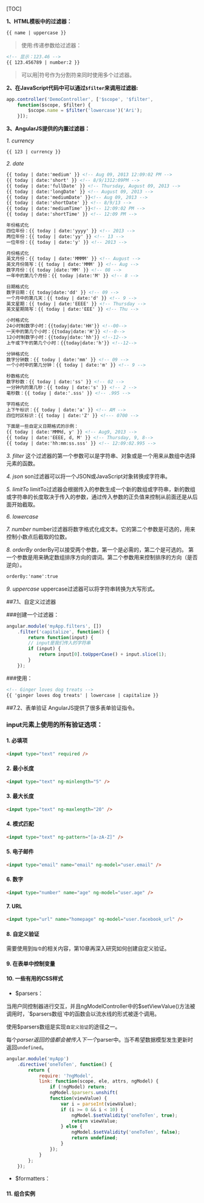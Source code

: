 [TOC]

**1、HTML模板中的过滤器：**
```html
{{ name | uppercase }}
```

> 使用:传递参数给过滤器：

```html
<!-- 显示：123.46 -->
{{ 123.456789 | number:2 }}
```

> 可以用|符号作为分割符来同时使用多个过滤器。

**2、在JavaScript代码中可以通过`$filter`来调用过滤器:**
```javascript
app.controller('DemoController', ['$scope', '$filter',
	function($scope, $filter) {
		$scope.name = $filter('lowercase')('Ari');
	}]);
```

**3、AngularJS提供的内置过滤器：**

*1. currency*
```html
{{ 123 | currency }}
```

*2. date*
```html
{{ today | date:'medium' }} <!-- Aug 09, 2013 12:09:02 PM -->
{{ today | date:'short' }} <!-- 8/9/1312:09PM -->
{{ today | date:'fullDate' }} <!-- Thursday, August 09, 2013 -->
{{ today | date:'longDate' }} <!-- August 09, 2013 -->
{{ today | date:'mediumDate' }}<!-- Aug 09, 2013 -->
{{ today | date:'shortDate' }} <!-- 8/9/13 -->
{{ today | date:'mediumTime' }}<!-- 12:09:02 PM -->
{{ today | date:'shortTime' }} <!-- 12:09 PM -->

年份格式化
四位年份：{{ today | date:'yyyy' }} <!-- 2013 -->
两位年份：{{ today | date:'yy' }} <!-- 13 -->
一位年份：{{ today | date:'y' }} <!-- 2013 -->

月份格式化
英文月份：{{ today | date:'MMMM' }} <!-- August -->
英文月份简写：{{ today | date:'MMM' }} <!-- Aug -->
数字月份：{{ today |date:'MM' }} <!-- 08 -->
一年中的第几个月份：{{ today |date:'M' }} <!-- 8 -->

日期格式化
数字日期：{{ today|date:'dd' }} <!-- 09 -->
一个月中的第几天：{{ today | date:'d' }} <!-- 9 -->
英文星期：{{ today | date:'EEEE' }} <!-- Thursday -->
英文星期简写：{{ today | date:'EEE' }} <!-- Thu -->

小时格式化
24小时制数字小时：{{today|date:'HH'}} <!--00-->
一天中的第几个小时：{{today|date:'H'}} <!--0-->
12小时制数字小时：{{today|date:'hh'}} <!--12-->
上午或下午的第几个小时：{{today|date:'h'}} <!--12-->

分钟格式化
数字分钟数：{{ today | date:'mm' }} <!-- 09 -->
一个小时中的第几分钟：{{ today | date:'m' }} <!-- 9 -->

秒数格式化
数字秒数：{{ today | date:'ss' }} <!-- 02 -->
一分钟内的第几秒：{{ today | date:'s' }} <!-- 2 -->
毫秒数：{{ today | date:'.sss' }} <!-- .995 -->

字符格式化
上下午标识：{{ today | date:'a' }} <!-- AM -->
四位时区标识：{{ today | date:'Z' }} <!--- 0700 -->

下面是一些自定义日期格式的示例：
{{ today | date:'MMMd, y' }} <!-- Aug9, 2013 -->
{{ today | date:'EEEE, d, M' }} <!-- Thursday, 9, 8-->
{{ today | date:'hh:mm:ss.sss' }} <!-- 12:09:02.995 -->
```

*3. filter*
这个过滤器的第一个参数可以是字符串、对象或是一个用来从数组中选择元素的函数。

*4. json*
son过滤器可以将一个JSON或JavaScript对象转换成字符串。

*5. limitTo*
limitTo过滤器会根据传入的参数生成一个新的数组或字符串，新的数组或字符串的长度取决于传入的参数，通过传入参数的正负值来控制从前面还是从后面开始截取。

*6. lowercase*

*7. number*
number过滤器将数字格式化成文本。它的第二个参数是可选的，用来控制小数点后截取的位数。

*8. orderBy*
orderBy可以接受两个参数，第一个是必需的，第二个是可选的。
第一个参数是用来确定数组排序方向的谓词。第二个参数用来控制排序的方向（是否逆向）。
```html
orderBy:'name':true
```

*9. uppercase*
uppercase过滤器可以将字符串转换为大写形式。

##7.1、自定义过滤器

###创建一个过滤器：
```javascript
angular.module('myApp.filters', [])
	.filter('capitalize', function() {
		return function(input) {
		// input是我们传入的字符串
		if (input) {
			return input[0].toUpperCase() + input.slice(1);
		}
	});
```

###使用：
```xml
<!-- Ginger loves dog treats -->
{{ 'ginger loves dog treats' | lowercase | capitalize }}
```

##7.2、表单验证
AngularJS提供了很多表单验证指令。

### input元素上使用的所有验证选项：

#### 1. 必填项
```html
<input type="text" required />
```

#### 2. 最小长度
```html
<input type="text" ng-minlength="5" />
```

#### 3. 最大长度
```html
<input type="text" ng-maxlength="20" />
```

#### 4. 模式匹配
```html
<input type="text" ng-pattern="[a-zA-Z]" />
```

#### 5. 电子邮件
```html
<input type="email" name="email" ng-model="user.email" />
```

#### 6. 数字
```html
<input type="number" name="age" ng-model="user.age" />
```

#### 7. URL
```html
<input type="url" name="homepage" ng-model="user.facebook_url" />
```

#### 8. 自定义验证
需要使用到`指令`的相关内容，第10章再深入研究如何创建自定义验证。

#### 9. 在表单中控制变量

#### 10. 一些有用的CSS样式
* $parsers：

当用户同控制器进行交互，并且ngModelController中的$setViewValue()方法被调用时，`$parsers数组`中的函数会以流水线的形式被逐个调用。

使用$parsers数组是实现`自定义验证`的途径之一。

每个$parser返回的值都会被传入下一个$parser中。当不希望数据模型发生更新时返回`undefined`。

```javascript
angular.module('myApp')
	.directive('oneToTen', function() {
		return {
			require: '?ngModel',
			link: function(scope, ele, attrs, ngModel) {
				if (!ngModel) return;
				ngModel.$parsers.unshift(
				function(viewValue) {
					var i = parseInt(viewValue);
					if (i >= 0 && i < 10) {
						ngModel.$setValidity('oneToTen', true);
						return viewValue;
					} else {
						ngModel.$setValidity('oneToTen', false);
						return undefined;
					}
				});
			}
		};
	});
```



* $formatters：

#### 11. 组合实例
















